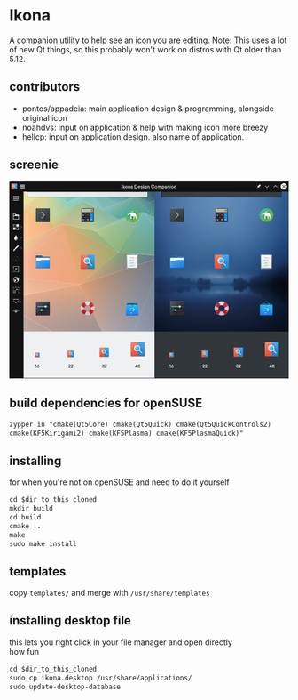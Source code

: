# Ikona
A companion utility to help see an icon you are editing. Note: This uses a lot of new Qt things, so this probably won't work on distros with Qt older than 5.12.

## contributors 
- pontos/appadeia: main application design & programming, alongside original icon
- noahdvs: input on application & help with making icon more breezy
- hellcp: input on application design. also name of application.

## screenie
![a screenshot of the icon previewer. probably not of much use to you if you're blind and need this.](https://github.com/Appadeia/ikona/raw/master/screen.png)

## build dependencies for openSUSE

```
zypper in "cmake(Qt5Core) cmake(Qt5Quick) cmake(Qt5QuickControls2) cmake(KF5Kirigami2) cmake(KF5Plasma) cmake(KF5PlasmaQuick)"
```

## installing
for when you're not on openSUSE and need to do it yourself

```
cd $dir_to_this_cloned
mkdir build
cd build
cmake ..
make
sudo make install
```

## templates
copy `templates/` and merge with `/usr/share/templates`

## installing desktop file
this lets you right click in your file manager and open directly  
how fun

```
cd $dir_to_this_cloned
sudo cp ikona.desktop /usr/share/applications/
sudo update-desktop-database
```
